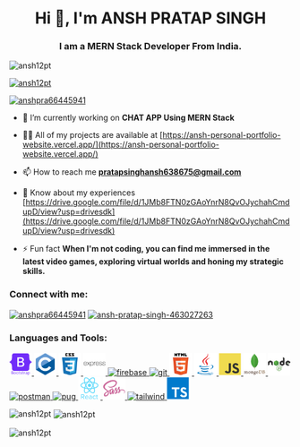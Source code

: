 <h1 align="center">Hi 👋, I'm ANSH PRATAP SINGH</h1>
<h3 align="center">I am a MERN Stack Developer From India.</h3>

<p align="left"> <img src="https://komarev.com/ghpvc/?username=ansh12pt&label=Profile%20views&color=0e75b6&style=flat" alt="ansh12pt" /> </p>

<p align="left"> <a href="https://github.com/ryo-ma/github-profile-trophy"><img src="https://github-profile-trophy.vercel.app/?username=ansh12pt" alt="ansh12pt" /></a> </p>

<p align="left"> <a href="https://twitter.com/anshpra66445941" target="blank"><img src="https://img.shields.io/twitter/follow/anshpra66445941?logo=twitter&style=for-the-badge" alt="anshpra66445941" /></a> </p>

- 🔭 I’m currently working on **CHAT APP Using MERN Stack**

- 👨‍💻 All of my projects are available at [https://ansh-personal-portfolio-website.vercel.app/](https://ansh-personal-portfolio-website.vercel.app/)

- 📫 How to reach me **pratapsinghansh638675@gmail.com**

- 📄 Know about my experiences [https://drive.google.com/file/d/1JMb8FTN0zGAoYnrN8QvOJychahCmdupD/view?usp=drivesdk](https://drive.google.com/file/d/1JMb8FTN0zGAoYnrN8QvOJychahCmdupD/view?usp=drivesdk)

- ⚡ Fun fact **When I'm not coding, you can find me immersed in the latest video games, exploring virtual worlds and honing my strategic skills.**

<h3 align="left">Connect with me:</h3>
<p align="left">
<a href="https://twitter.com/anshpra66445941" target="blank"><img align="center" src="https://raw.githubusercontent.com/rahuldkjain/github-profile-readme-generator/master/src/images/icons/Social/twitter.svg" alt="anshpra66445941" height="30" width="40" /></a>
<a href="https://linkedin.com/in/ansh-pratap-singh-463027263" target="blank"><img align="center" src="https://raw.githubusercontent.com/rahuldkjain/github-profile-readme-generator/master/src/images/icons/Social/linked-in-alt.svg" alt="ansh-pratap-singh-463027263" height="30" width="40" /></a>
</p>

<h3 align="left">Languages and Tools:</h3>
<p align="left"> <a href="https://getbootstrap.com" target="_blank" rel="noreferrer"> <img src="https://raw.githubusercontent.com/devicons/devicon/master/icons/bootstrap/bootstrap-plain-wordmark.svg" alt="bootstrap" width="40" height="40"/> </a> <a href="https://www.cprogramming.com/" target="_blank" rel="noreferrer"> <img src="https://raw.githubusercontent.com/devicons/devicon/master/icons/c/c-original.svg" alt="c" width="40" height="40"/> </a> <a href="https://www.w3schools.com/css/" target="_blank" rel="noreferrer"> <img src="https://raw.githubusercontent.com/devicons/devicon/master/icons/css3/css3-original-wordmark.svg" alt="css3" width="40" height="40"/> </a> <a href="https://expressjs.com" target="_blank" rel="noreferrer"> <img src="https://raw.githubusercontent.com/devicons/devicon/master/icons/express/express-original-wordmark.svg" alt="express" width="40" height="40"/> </a> <a href="https://firebase.google.com/" target="_blank" rel="noreferrer"> <img src="https://www.vectorlogo.zone/logos/firebase/firebase-icon.svg" alt="firebase" width="40" height="40"/> </a> <a href="https://git-scm.com/" target="_blank" rel="noreferrer"> <img src="https://www.vectorlogo.zone/logos/git-scm/git-scm-icon.svg" alt="git" width="40" height="40"/> </a> <a href="https://www.w3.org/html/" target="_blank" rel="noreferrer"> <img src="https://raw.githubusercontent.com/devicons/devicon/master/icons/html5/html5-original-wordmark.svg" alt="html5" width="40" height="40"/> </a> <a href="https://www.java.com" target="_blank" rel="noreferrer"> <img src="https://raw.githubusercontent.com/devicons/devicon/master/icons/java/java-original.svg" alt="java" width="40" height="40"/> </a> <a href="https://developer.mozilla.org/en-US/docs/Web/JavaScript" target="_blank" rel="noreferrer"> <img src="https://raw.githubusercontent.com/devicons/devicon/master/icons/javascript/javascript-original.svg" alt="javascript" width="40" height="40"/> </a> <a href="https://www.mongodb.com/" target="_blank" rel="noreferrer"> <img src="https://raw.githubusercontent.com/devicons/devicon/master/icons/mongodb/mongodb-original-wordmark.svg" alt="mongodb" width="40" height="40"/> </a> <a href="https://nodejs.org" target="_blank" rel="noreferrer"> <img src="https://raw.githubusercontent.com/devicons/devicon/master/icons/nodejs/nodejs-original-wordmark.svg" alt="nodejs" width="40" height="40"/> </a> <a href="https://postman.com" target="_blank" rel="noreferrer"> <img src="https://www.vectorlogo.zone/logos/getpostman/getpostman-icon.svg" alt="postman" width="40" height="40"/> </a> <a href="https://pugjs.org" target="_blank" rel="noreferrer"> <img src="https://cdn.worldvectorlogo.com/logos/pug.svg" alt="pug" width="40" height="40"/> </a> <a href="https://reactjs.org/" target="_blank" rel="noreferrer"> <img src="https://raw.githubusercontent.com/devicons/devicon/master/icons/react/react-original-wordmark.svg" alt="react" width="40" height="40"/> </a> <a href="https://sass-lang.com" target="_blank" rel="noreferrer"> <img src="https://raw.githubusercontent.com/devicons/devicon/master/icons/sass/sass-original.svg" alt="sass" width="40" height="40"/> </a> <a href="https://tailwindcss.com/" target="_blank" rel="noreferrer"> <img src="https://www.vectorlogo.zone/logos/tailwindcss/tailwindcss-icon.svg" alt="tailwind" width="40" height="40"/> </a> <a href="https://www.typescriptlang.org/" target="_blank" rel="noreferrer"> <img src="https://raw.githubusercontent.com/devicons/devicon/master/icons/typescript/typescript-original.svg" alt="typescript" width="40" height="40"/> </a> </p>

<p><img align="left" src="https://github-readme-stats.vercel.app/api/top-langs?username=ansh12pt&show_icons=true&locale=en&layout=compact" alt="ansh12pt" /></p>

<p>&nbsp;<img align="center" src="https://github-readme-stats.vercel.app/api?username=ansh12pt&show_icons=true&locale=en" alt="ansh12pt" /></p>

<p><img align="center" src="https://github-readme-streak-stats.herokuapp.com/?user=ansh12pt&" alt="ansh12pt" /></p>

